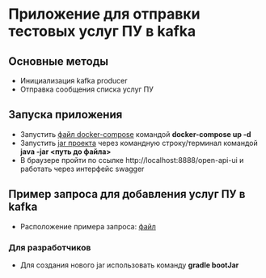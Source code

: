 # Приложение для отправки тестовых услуг ПУ в kafka

## Основные методы
- Инициализация kafka producer
- Отправка сообщения списка услуг ПУ

## Запуска приложения
- Запустить [файл docker-compose](/documentation/docker/docker-compose.yml) командой **docker-compose up -d**
- Запустить [jar проекта](/documentation/jar/kafka-supu-dev-1.0-SNAPSHOT.jar) через командную строку/терминал командой **java -jar <путь до файла>**
- В браузере пройти по ссылке http://localhost:8888/open-api-ui и работать через интерфейс swagger

## Пример запроса для добавления услуг ПУ в kafka
- Расположение примера запроса: [файл](/documentation/request/add-provider-services-dto-rq.json)

### Для разработчиков
- Для создания нового jar использовать команду **gradle bootJar**